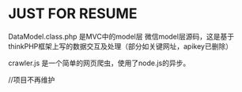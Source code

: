 # JUST FOR RESUME

DataModel.class.php 是MVC中的model层
微信model层源码，这是基于thinkPHP框架上写的数据交互及处理（部分如关键网址，apikey已删除）

crawler.js 是一个简单的网页爬虫，使用了node.js的异步。


//项目不再维护
